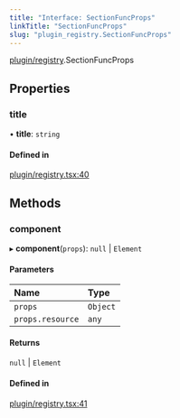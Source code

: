 ```yaml
---
title: "Interface: SectionFuncProps"
linkTitle: "SectionFuncProps"
slug: "plugin_registry.SectionFuncProps"
---
```


[plugin/registry](../modules/plugin_registry.md).SectionFuncProps

## Properties

### title

• **title**: `string`

#### Defined in

[plugin/registry.tsx:40](https://github.com/headlamp-k8s/headlamp/blob/1ae27053/frontend/src/plugin/registry.tsx#L40)

## Methods

### component

▸ **component**(`props`): ``null`` \| `Element`

#### Parameters

| Name | Type |
| :------ | :------ |
| `props` | `Object` |
| `props.resource` | `any` |

#### Returns

``null`` \| `Element`

#### Defined in

[plugin/registry.tsx:41](https://github.com/headlamp-k8s/headlamp/blob/1ae27053/frontend/src/plugin/registry.tsx#L41)
